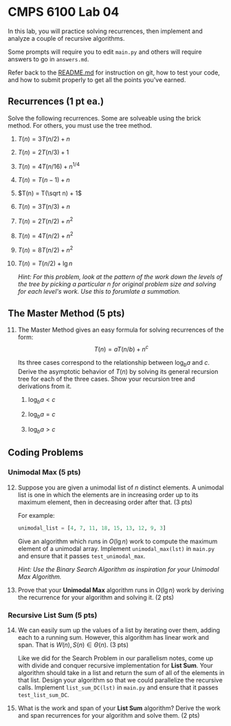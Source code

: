 # CMPS 6100  Lab 04

In this lab, you will practice solving recurrences, then implement and analyze a couple of recursive algorithms.

Some prompts will require you to edit `main.py` and others will require answers to go in `answers.md`.

Refer back to the [README.md](README.md) for instruction on git, how to test your code, and how to submit properly to get all the points you've earned.

## Recurrences (1 pt ea.)

Solve the following recurrences. Some are solveable using the brick method. For others, you must use the tree method.

1. $T(n) = 3T(n/2) + n$



2. $T(n) = 2T(n/3) + 1$



3. $T(n) = 4T(n/16) + n^{1/4}$



4. $T(n) = T(n-1) + n$



5. $T(n) = T(\sqrt n) + 1$



6. $T(n) = 3T(n/3) + n$



7. $T(n) = 2T(n/2) + n^2$



8. $T(n) = 4T(n/2) + n^2$



9. $T(n) = 8T(n/2) + n^2$



10. $T(n) = T(n/2) + \lg n$

    *Hint: For this problem, look at the pattern of the work down the 
    levels of the tree by picking a particular $n$ for original problem 
    size and solving for each level's work. Use this to forumlate a 
    summation.*



## The Master Method (5 pts)

11. The Master Method gives an easy formula for solving recurrences of the form: 
    $$T(n) = aT(n/b) + n^c$$

    Its three cases correspond to the relationship between $\log_b a$ and $c$. Derive the asymptotic behavior of $T(n)$ by solving its general recursion tree for each of the three cases. Show your recursion tree and derivations from it.

    1. $\log_b a < c$

    2. $\log_b a = c$

    3. $\log_b a > c$

## Coding Problems

### Unimodal Max (5 pts)

12. Suppose you are given a unimodal list of $n$ distinct elements. A unimodal list is one in which the elements are in increasing order up to its maximum element, then in decreasing order after that. (3 pts)

    For example:

    ``` python
    unimodal_list = [4, 7, 11, 18, 15, 13, 12, 9, 3]
    ```

    Give an algorithm which runs in $O(\lg n)$ work to compute the maximum element of a unimodal array. Implement `unimodal_max(lst)` in `main.py` and ensure that it passes `test_unimodal_max`.

    *Hint: Use the Binary Search Algorithm as inspiration for your Unimodal Max Algorithm.*

13. Prove that your **Unimodal Max** algorithm runs in $O(\lg n)$ work by deriving the recurrence for your algorithm and solving it. (2 pts)

### Recursive List Sum (5 pts)

14. We can easily sum up the values of a list by iterating over them, adding each to a running sum. However, this algorithm has linear work and span. That is $W(n), S(n) \in \Theta(n)$. (3 pts)

    Like we did for the Search Problem in our parallelism notes, come up with divide and conquer recursive implementation for **List Sum**. Your algorithm should take in a list and return the sum of all of the elements in that list. Design your algorithm so that we could parallelize the recursive calls. Implement `list_sum_DC(lst)` in `main.py` and ensure that it passes `test_list_sum_DC`.

15. What is the work and span of your **List Sum** algorithm? Derive the work and span recurrences for your algorithm and solve them. (2 pts)
